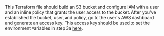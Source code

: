 This Terraform file should build an S3 bucket and configure IAM with a user and an inline policy that grants the user access to the bucket. After you've established the bucket, user, and policy, go to the user's AWS dashboard and generate an access key. This access key should be used to set the environment variables in step 3a [here](https://backstage.io/docs/features/techdocs/using-cloud-storage#configuring-aws-s3-bucket-with-techdocs).
